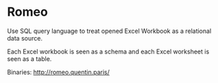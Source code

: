 # Romeo
Use SQL query language to treat opened Excel Workbook as a relational data source. 

Each Excel workbook is seen as a schema and each Excel worksheet is seen as a table. 

Binaries: http://romeo.quentin.paris/

